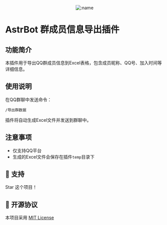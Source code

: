 </div>

<div align="center">

![:name](https://count.getloli.com/@astrbot_plugin_group_information?name=astrbot_plugin_group_information&theme=minecraft&padding=7&offset=0&align=top&scale=1&pixelated=1&darkmode=auto)

</div>


# AstrBot 群成员信息导出插件

## 功能简介

本插件用于导出QQ群成员信息到Excel表格，包含成员昵称、QQ号、加入时间等详细信息。

## 使用说明

在QQ群聊中发送命令：
```
/导出群数据
```

插件将自动生成Excel文件并发送到群聊中。

## 注意事项

- 仅支持QQ平台
- 生成的Excel文件会保存在插件`temp`目录下

## 🌟 支持

Star 这个项目！

## 📜 开源协议

本项目采用 [MIT License](LICENSE)
